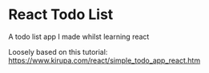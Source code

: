 # React Todo List
A todo list app I made whilst learning react

Loosely based on this tutorial: https://www.kirupa.com/react/simple_todo_app_react.htm
